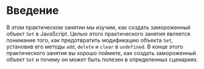 # Введение

В этом практическом занятии мы изучим, как создать замороженный объект `Set` в JavaScript. Целью этого практического занятия является понимание того, как предотвратить модификацию объекта `Set`, установив его методы `add`, `delete` и `clear` в `undefined`. В конце этого практического занятия вы хорошо поймете, как создать замороженный объект `Set` и почему он может быть полезен в определенных сценариях.
